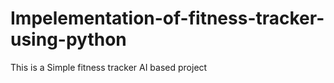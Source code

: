 # Impelementation-of-fitness-tracker-using-python
This is a Simple fitness tracker AI based project
